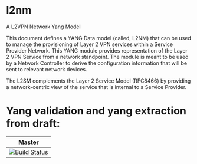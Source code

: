 # l2nm
A L2VPN Network Yang Model

This document defines a YANG Data model (called, L2NM) that can be
   used to manage the provisioning of Layer 2 VPN services within a
   Service Provider Network.  This YANG module provides representation
   of the Layer 2 VPN Service from a network standpoint.  The module is
   meant to be used by a Network Controller to derive the configuration
   information that will be sent to relevant network devices.

   The L2SM complements the Layer 2 Service Model (RFC8466) by providing
   a network-centric view of the service that is internal to a Service
   Provider.
   
# Yang validation and yang extraction from draft:

| **Master**  
|:---:|
| [![Build Status](https://travis-ci.com/github/oscargdd/l2nm.svg?branch=master)](https://travis-ci.com/github/oscargdd/l2nm.svg?branch=master) |
